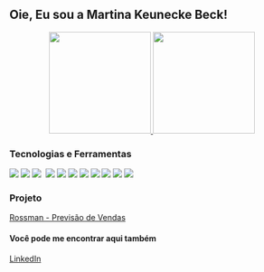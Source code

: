 <h2> Oie, Eu sou a Martina Keunecke Beck! </h2>

<div align="center">
  <a href="https://github.com/martinakbeck">
    <img height="180em" src="https://github-readme-stats.vercel.app/api?username=martinakbeck&show_icons=true&theme=synthwave&include_all_commits=true&count_private=true"/>
    <img height="180em" src="https://github-readme-stats.vercel.app/api/top-langs/?username=martinakbeck&layout=compact&langs_count=7&theme=dracula"/>
  </a>
  </div>
  
  <div align="left"> 
  <h3> Tecnologias e Ferramentas </h3>
    <img src="https://img.shields.io/badge/Python-3776AB.svg?style=for-the-badge&logo=Python&logoColor=white">
    <img src="https://img.shields.io/badge/MySQL-4479A1.svg?style=for-the-badge&logo=MySQL&logoColor=white">
    <img src="https://img.shields.io/badge/SQLite-003B57.svg?style=for-the-badge&logo=SQLite&logoColor=white"> 
    <img scr="https://img.shields.io/badge/Render-46E3B7.svg?style=for-the-badge&logo=Render&logoColor=white"> 
    <img src="https://img.shields.io/badge/Streamlit-FF4B4B.svg?style=for-the-badge&logo=Streamlit&logoColor=white">
    <img src="https://img.shields.io/badge/Jupyter-F37626.svg?style=for-the-badge&logo=Jupyter&logoColor=white">
    <img src="https://img.shields.io/badge/Anaconda-44A833.svg?style=for-the-badge&logo=Anaconda&logoColor=white">
    <img src="https://img.shields.io/badge/Visual%20Studio%20Code-007ACC.svg?style=for-the-badge&logo=Visual-Studio-Code&logoColor=white">
    <img src="https://img.shields.io/badge/Notion-000000.svg?style=for-the-badge&logo=Notion&logoColor=white">  
    <img src="https://img.shields.io/badge/pandas-150458.svg?style=for-the-badge&logo=pandas&logoColor=white">
    <img src="https://img.shields.io/badge/NumPy-013243.svg?style=for-the-badge&logo=NumPy&logoColor=white">
    <img src="https://img.shields.io/badge/scikitlearn-F7931E.svg?style=for-the-badge&logo=scikit-learn&logoColor=white">
  </div>
  
  <div>
    <h3> Projeto </h3>
    <a href ='https://github.com/martinakbeck/ds_em_producao'> Rossman - Previsão de Vendas </a>
  </div>
  
  <div>
    <h4>Você pode me encontrar aqui também</h4>
    <a href="https://www.linkedin.com/in/martinakbeck/">LinkedIn</a>
